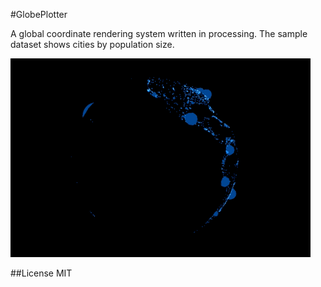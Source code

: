 #GlobePlotter

A global coordinate rendering system written in processing. The sample dataset shows cities by population size.

![GlobePlotter Preview](screenshot.gif)

##License
MIT
